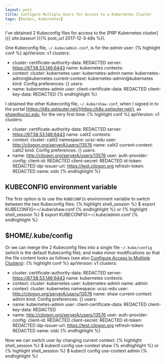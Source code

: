 ```yaml
---
layout: post
title: Configure Multiple Users for Access to a Kubernetes Cluster
tags: [Docker, Kubernetes]
---
```


I've obtained 2 Kubeconfig files for access to the [PRP Kubernetes cluster]({{ site.baseurl }}{% post_url 2017-12-3-k8s %}).<!-- more -->

One Kubeconfig file, `~/.kube/admin.conf`, is for the *admin* user:
{% highlight conf %}
apiVersion: v1
clusters:
- cluster:
    certificate-authority-data: REDACTED
    server: https://67.58.53.146:6443
  name: kubernetes
contexts:
- context:
    cluster: kubernetes
    user: kubernetes-admin
  name: kubernetes-admin@kubernetes
current-context: kubernetes-admin@kubernetes
kind: Config
preferences: {}
users:
- name: kubernetes-admin
  user:
    client-certificate-data: REDACTED
    client-key-data: REDACTED
{% endhighlight %}

I obtained the other Kubeconfig file, `~/.kube/shaw.conf`, when I signed in to the portal [https://k8s.optiputer.net/](https://k8s.optiputer.net/), as *shaw@ucsc.edu*, for the very first time:
{% highlight conf %}
apiVersion: v1
clusters:
- cluster:
    certificate-authority-data: REDACTED
    server: https://67.58.53.146:6443
  name: calit2
contexts:
- context:
    cluster: calit2
    namespace: ucsc-edu
    user: http://cilogon.org/serverA/users/13576
  name: calit2
current-context: calit2
kind: Config
preferences: {}
users:
- name: http://cilogon.org/serverA/users/13576
  user:
    auth-provider:
      config:
        client-id: REDACTED
        client-secret: REDACTED
        id-token: REDACTED
        idp-issuer-url: https://test.cilogon.org
        refresh-token: REDACTED
      name: oidc
{% endhighlight %}

## KUBECONFIG environment variable
The first option is to use the `KUBECONFIG` environment variable to switch between the two Kubeconfig files:
{% highlight shell_session %}
$ export KUBECONFIG=~/.kube/shaw.conf
{% endhighlight %}
or
{% highlight shell_session %}
$ export KUBECONFIG=~/.kube/admin.conf
{% endhighlight %}

## $HOME/.kube/config
Or we can merge the 2 Kubeconfig files into a single file `~/.kube/config` (which is the default Kubeconfig file); and make minor modifications so that the file content looks as follows (see also [Configure Access to Multiple Clusters](https://kubernetes.io/docs/tasks/access-application-cluster/configure-access-multiple-clusters/)):
{% highlight conf %}
apiVersion: v1
clusters:
- cluster:
    certificate-authority-data: REDACTED
    server: https://67.58.53.146:6443
  name: kubernetes
contexts:
- context:
    cluster: kubernetes
    user: kubernetes-admin
  name: admin
- context:
    cluster: kubernetes
    namespace: ucsc-edu
    user: http://cilogon.org/serverA/users/13576
  name: shaw
current-context: admin
kind: Config
preferences: {}
users:
- name: kubernetes-admin
  user:
    client-certificate-data: REDACTED
    client-key-data: REDACTED
- name: http://cilogon.org/serverA/users/13576
  user:
    auth-provider:
      config:
        client-id: REDACTED
        client-secret: REDACTED
        id-token: REDACTED
        idp-issuer-url: https://test.cilogon.org
        refresh-token: REDACTED
      name: oidc
{% endhighlight %}

Now we can switch user by changing current context:
{% highlight shell_session %}
$ kubectl config use-context shaw
{% endhighlight %}
or
{% highlight shell_session %}
$ kubectl config use-context admin
{% endhighlight %}
